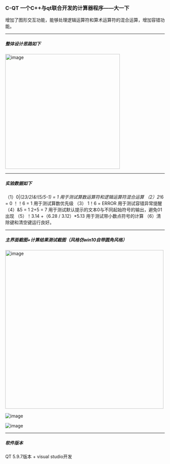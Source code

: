 ### C-QT 一个C++与qt联合开发的计算器程序——大一下
增加了图形交互功能，能够处理逻辑运算符和算术运算符的混合运算，增加容错功能。 


------------------
##### 整体设计思路如下
<img width="362" alt="image" src="https://github.com/ZJY-Joey/C-QT/assets/113656901/04fc1904-6a53-4b1c-aaec-1eaeb2114e5b">

------------------
##### 实验数据如下

（1）0|(2*3/2)&!(5/5-1)  =  1     用于测试算数运算符和逻辑运算符混合运算
（2）2*!6  =  0    ！！6  = 1   用于测试算数优先级
（3） 1！6  = ERROR            用于测试容错异常提醒
（4）&5 = 1    2+5 = 7           用于测试默认提示的文本0与不同起始符号的输出，避免01出现
（5）！3.14 +（6.28 / 3.12）*5.13  用于测试带小数点符号的计算
（6）清除键和清空键运行良好。

------------------
##### 主界面截图+计算结果测试截图（风格仿win10自带圆角风格）

<img width="500" alt="image" src="https://github.com/ZJY-Joey/C-QT/assets/113656901/2a1613e2-78ed-45f3-8a97-8aa7cbf2e306">

![image](https://github.com/ZJY-Joey/C-QT/assets/113656901/1290ce56-9773-4528-87c7-7b637ec335ea)

![image](https://github.com/ZJY-Joey/C-QT/assets/113656901/c35a5415-0416-46dc-81b2-4f6a6724fe99)


-------------------
##### 软件版本
QT 5.9.7版本 + visual studio开发

